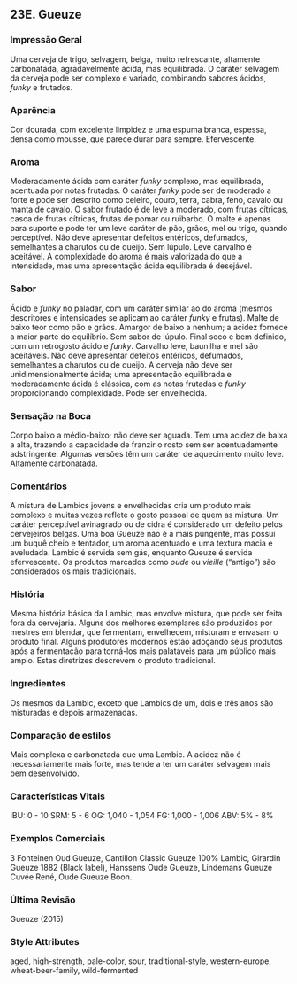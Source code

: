 ## 23E. Gueuze

### Impressão Geral

Uma cerveja de trigo, selvagem, belga, muito refrescante, altamente carbonatada, agradavelmente ácida, mas equilibrada. O caráter selvagem da cerveja pode ser complexo e variado, combinando sabores ácidos, *funky* e frutados.

### Aparência

Cor dourada, com excelente limpidez e uma espuma branca, espessa, densa como mousse, que parece durar para sempre. Efervescente.

### Aroma

Moderadamente ácida com caráter *funky* complexo, mas equilibrada, acentuada por notas frutadas. O caráter *funky* pode ser de moderado a forte e pode ser descrito como celeiro, couro, terra, cabra, feno, cavalo ou manta de cavalo. O sabor frutado é de leve a moderado, com frutas cítricas, casca de frutas cítricas, frutas de pomar ou ruibarbo. O malte é apenas para suporte e pode ter um leve caráter de pão, grãos, mel ou trigo, quando perceptível. Não deve apresentar defeitos entéricos, defumados, semelhantes a charutos ou de queijo. Sem lúpulo. Leve carvalho é aceitável. A complexidade do aroma é mais valorizada do que a intensidade, mas uma apresentação ácida equilibrada é desejável.

### Sabor

Ácido e *funky* no paladar, com um caráter similar ao do aroma (mesmos descritores e intensidades se aplicam ao caráter *funky* e frutas). Malte de baixo teor como pão e grãos. Amargor de baixo a nenhum; a acidez fornece a maior parte do equilíbrio. Sem sabor de lúpulo. Final seco e bem definido, com um retrogosto ácido e *funky*. Carvalho leve, baunilha e mel são aceitáveis. Não deve apresentar defeitos entéricos, defumados, semelhantes a charutos ou de queijo. A cerveja não deve ser unidimensionalmente ácida; uma apresentação equilibrada e moderadamente ácida é clássica, com as notas frutadas e *funky* proporcionando complexidade. Pode ser envelhecida.

### Sensação na Boca

Corpo baixo a médio-baixo; não deve ser aguada. Tem uma acidez de baixa a alta, trazendo a capacidade de franzir o rosto sem ser acentuadamente adstringente. Algumas versões têm um caráter de aquecimento muito leve. Altamente carbonatada.

### Comentários

A mistura de Lambics jovens e envelhecidas cria um produto mais complexo e muitas vezes reflete o gosto pessoal de quem as mistura. Um caráter perceptível avinagrado ou de cidra é considerado um defeito pelos cervejeiros belgas. Uma boa Gueuze não é a mais pungente, mas possui um buquê cheio e tentador, um aroma acentuado e uma textura macia e aveludada. Lambic é servida sem gás, enquanto Gueuze é servida efervescente. Os produtos marcados como *oude* ou *vieille* (“antigo”) são considerados os mais tradicionais.

### História

Mesma história básica da Lambic, mas envolve mistura, que pode ser feita fora da cervejaria. Alguns dos melhores exemplares são produzidos por mestres em blendar, que fermentam, envelhecem, misturam e envasam o produto final. Alguns produtores modernos estão adoçando seus produtos após a fermentação para torná-los mais palatáveis para um público mais amplo. Estas diretrizes descrevem o produto tradicional.

### Ingredientes

Os mesmos da Lambic, exceto que Lambics de um, dois e três anos são misturadas e depois armazenadas.

### Comparação de estilos

Mais complexa e carbonatada que uma Lambic. A acidez não é necessariamente mais forte, mas tende a ter um caráter selvagem mais bem desenvolvido.

### Características Vitais

IBU: 0 - 10
SRM: 5 - 6
OG: 1,040 - 1,054
FG: 1,000 - 1,006
ABV: 5% - 8%

### Exemplos Comerciais

3 Fonteinen Oud Gueuze, Cantillon Classic Gueuze 100% Lambic, Girardin Gueuze 1882 (Black label), Hanssens Oude Gueuze, Lindemans Gueuze Cuvée René, Oude Gueuze Boon.

### Última Revisão

Gueuze (2015)

### Style Attributes

aged, high-strength, pale-color, sour, traditional-style, western-europe, wheat-beer-family, wild-fermented


